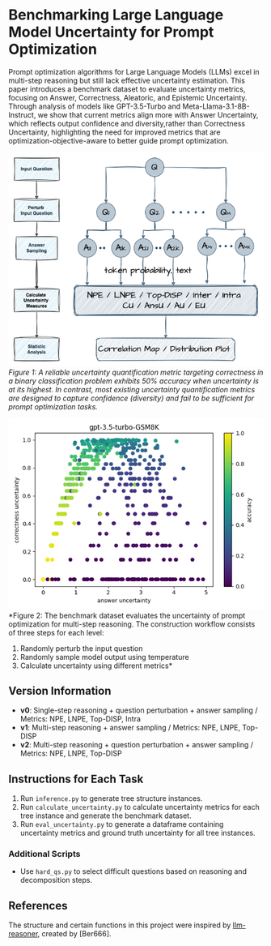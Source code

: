 # Benchmarking Large Language Model Uncertainty for Prompt Optimization
Prompt optimization algorithms for Large Language Models (LLMs) excel in multi-step reasoning but still lack effective uncertainty estimation. This paper introduces a benchmark dataset to evaluate uncertainty metrics, focusing on Answer, Correctness, Aleatoric, and Epistemic Uncertainty. Through analysis of models like GPT-3.5-Turbo and Meta-Llama-3.1-8B-Instruct, we show that current metrics align more with Answer Uncertainty,
which reflects output confidence and diversity,rather than Correctness Uncertainty, highlighting the need for improved metrics that are optimization-objective-aware to better guide prompt optimization.

![Framework](./display_imgs/workflow.png)
*Figure 1: A reliable uncertainty quantification metric targeting correctness in a binary classification problem exhibits 50% accuracy when uncertainty is at its highest. In contrast, most existing uncertainty quantification metrics are designed to capture confidence (diversity) and fail to be sufficient for prompt optimization tasks.*

![Scatter Plot](./display_imgs/gpt-3.5-turbo_au-cu_scatter.png)
*Figure 2: The benchmark dataset evaluates the uncertainty of prompt optimization for multi-step reasoning. The construction workflow consists of three steps for each level:  
1. Randomly perturb the input question  
2. Randomly sample model output using temperature  
3. Calculate uncertainty using different metrics*

## Version Information
- **v0**: Single-step reasoning + question perturbation + answer sampling / Metrics: NPE, LNPE, Top-DISP, Intra  
- **v1**: Multi-step reasoning + answer sampling / Metrics: NPE, LNPE, Top-DISP  
- **v2**: Multi-step reasoning + question perturbation + answer sampling / Metrics: NPE, LNPE, Top-DISP  

## Instructions for Each Task
1. Run `inference.py` to generate tree structure instances.
2. Run `calculate_uncertainty.py` to calculate uncertainty metrics for each tree instance and generate the benchmark dataset.
3. Run `eval_uncertainty.py` to generate a dataframe containing uncertainty metrics and ground truth uncertainty for all tree instances.

### Additional Scripts
- Use `hard_qs.py` to select difficult questions based on reasoning and decomposition steps.

## References
The structure and certain functions in this project were inspired by [llm-reasoner](https://github.com/maitrix-org/llm-reasoners), created by [Ber666].
